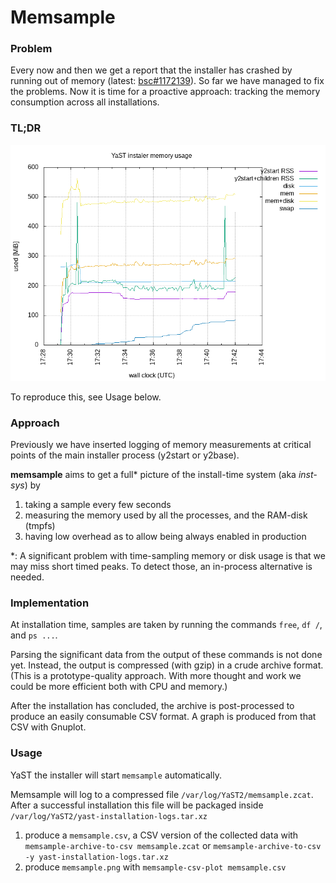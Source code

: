 # Memsample

### Problem

Every now and then we get a report that the installer has crashed by running
out of memory
(latest: [bsc#1172139](https://bugzilla.suse.com/show_bug.cgi?id=1172139)).
So far we have managed to fix the problems. Now it is time for
a proactive approach: tracking the memory consumption across all
installations.

### TL;DR

![YaST instaler memory usage, SLED15-SP2 GMC](memsample.png)

To reproduce this, see Usage below.

### Approach

Previously we have inserted logging of memory measurements at critical points
of the main installer process (y2start or y2base).

**memsample** aims to get a full* picture of the install-time system
(aka *inst-sys*) by
1. taking a sample every few seconds
2. measuring the memory used by all the processes, and the RAM-disk (tmpfs)
3. having low overhead as to allow being always enabled in production

*: A significant problem with time-sampling memory or disk usage is that we may
miss short timed peaks. To detect those, an in-process alternative is needed.

### Implementation

At installation time, samples are taken by running the commands `free`, `df
/`, and `ps ...`.

Parsing the significant data from the output of these commands is not done
yet. Instead, the output is compressed (with gzip) in a crude archive format.
(This is a prototype-quality approach. With more thought and work we could be
more efficient both with CPU and memory.)

After the installation has concluded, the archive is post-processed to produce
an easily consumable CSV format. A graph is produced from that CSV with
Gnuplot.

### Usage

YaST the installer will start `memsample` automatically.

Memsample will log to a compressed file `/var/log/YaST2/memsample.zcat`. After
a successful installation this file will be packaged inside
`/var/log/YaST2/yast-installation-logs.tar.xz`

1. produce a `memsample.csv`, a CSV version of the collected data with
`memsample-archive-to-csv memsample.zcat`
or
`memsample-archive-to-csv -y yast-installation-logs.tar.xz`
2. produce `memsample.png` with
`memsample-csv-plot memsample.csv`

